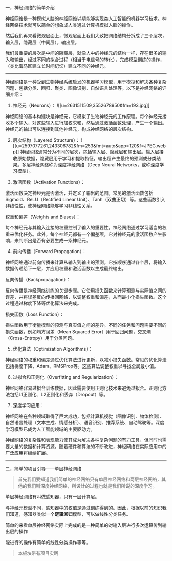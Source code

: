 一，神经网络的简单介绍

神经网络是一种模拟人脑的神经网络以期能够实现类人工智能的机器学习技术。神经网络技术就可以简单的想象成人类通过计算机模拟人脑的操作。

然后我们再来看微观层面上，微观层面上我们大致把网络结构分拆成了三个层次，输入层，隐藏层（中间层），输出层。

我们最重要的层次是中间的隐藏层，就像人中的神经元的结构一样，存在很多的输入和输出，经过不同的拟合过程（相当于电信号的转化），完成模型训练的操作，（类比海马区建立长时间记忆）建立不同的神经元。

***

神经网络是一种受到生物神经系统启发的机器学习模型，用于模拟和解决各种复杂问题，包括分类、回归、聚类、图像识别、自然语言处理等。以下是神经网络的详细介绍：

1. 神经元（Neurons）：
 ![[u=2631511509,3552678950&fm=193.jpg]]

神经网络的基本构建块是神经元，它模拟了生物神经元的工作原理。每个神经元接收多个输入，对这些输入进行加权求和，然后通过激活函数处理，产生一个输出。神经元的输出可以连接到其他神经元，构成神经网络的层次结构。

2. 层次结构（Layered Structure）：
![[u=2597077261,243306782&fm=253&fmt=auto&app=120&f=JPEG.webp]]
神经网络通常分为不同的层次，包括输入层、隐藏层和输出层。输入层接收原始数据，隐藏层用于学习和提取特征，输出层产生最终的预测或分类结果。多层神经网络称为深度神经网络（Deep Neural Networks，或称深度学习模型）。

3. 激活函数（Activation Functions）：

激活函数决定神经元是否激活，并定义了输出的范围。常见的激活函数包括Sigmoid、ReLU（Rectified Linear Unit）、Tanh（双曲正切）等。这些函数引入非线性性，使神经网络能够学习非线性关系。

权重和偏差（Weights and Biases）：

每个神经元与其输入连接的权重控制了输入的重要性。神经网络通过学习适当的权重来优化任务。此外，每个神经元都有一个偏差项，它对神经元的激活函数产生影响，来判断出是否有必要生成一条神经元。

4. 前向传播（Forward Propagation）：

神经网络通过前向传播来计算从输入到输出的预测。它按顺序通过各个层，将输入数据传递给下一层，并应用权重和激活函数以生成最终输出。

反向传播（Backpropagation）：

反向传播是神经网络训练的关键步骤。它使用损失函数来计算预测与实际值之间的误差，并将误差反向传播回网络，以调整权重和偏差，从而最小化损失函数。这个过程通过梯度下降等优化算法来完成。

损失函数（Loss Function）：

损失函数用于衡量模型的预测与真实值之间的差异。不同的任务和问题需要不同的损失函数，例如均方误差（Mean Squared Error）用于回归问题，交叉熵（Cross-Entropy）用于分类问题。

5. 优化算法（Optimization Algorithms）：

神经网络的权重和偏差通过优化算法进行更新，以减小损失函数。常见的优化算法包括梯度下降、Adam、RMSProp等。这些算法调整权重以寻找全局最小值。

6. 过拟合和正则化（Overfitting and Regularization）：

神经网络容易过拟合训练数据，因此需要使用正则化技术来避免过拟合。正则化方法包括L1正则化、L2正则化和丢弃（Dropout）等。

7. 深度学习应用：

神经网络在各种领域取得了巨大成功，包括计算机视觉（图像识别、物体检测）、自然语言处理（文本生成、情感分析）、语音识别、推荐系统、自动驾驶等。深度学习模型已成为人工智能领域的主要驱动力。

神经网络的复杂性和表现能力使其成为解决各种复杂问题的有力工具，但同时也需要大量的数据和计算资源。随着硬件和算法的不断改进，神经网络在实际应用中的广泛应用将继续扩展。

***

二，简单的项目引导——单层神经网络

> 首先我们要知道我们简单的神经网络只有单层神经网络和两层神经网络，其他的我们叫深度神经网络，所设计的过程也就是我们所说的深度学习。


单层神经网络有叫做感知器，只有一层计算层。

与神经元模型不同，感知器中的权值是通过训练得到的。因此，根据以前的知识我们知道，感知器类似一个**逻辑回归**模型，可以做线性分类任务。

简单的来看单层神经网络实际上完成的是一种简单的对输入层进行多次运算传到输出层的操作

能进行的操作有简单的线性分类操作等等。

>本板块带有项目实践
